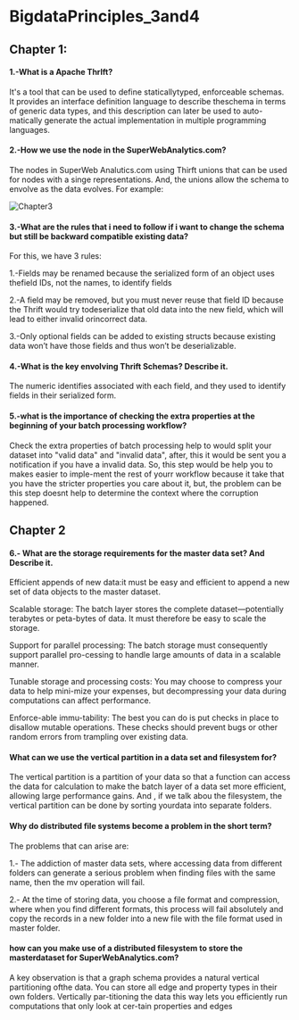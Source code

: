 # BigdataPrinciples_3and4

## Chapter 1:
#### 1.-What is a Apache Thrlft?

It's a tool that can be used to define staticallytyped, enforceable schemas. It provides an interface definition language to describe theschema in terms of generic data types, and this description can later be used to auto-matically generate the actual implementation in multiple programming languages.


#### 2.-How we use the node in the SuperWebAnalytics.com?

The nodes in SuperWeb Analutics.com using Thirft unions  that can be used for nodes with a singe representations. And, the unions allow the schema to envolve as the data evolves. For example:

![Chapter3](https://user-images.githubusercontent.com/48557621/83958229-1955ae00-a835-11ea-9b7b-245521b5723d.PNG)


 #### 3.-What are the rules that i need to follow if i want to change the schema but still be backward compatible existing data?
 For this, we have 3 rules:
 
 1.-Fields  may  be  renamed  because  the  serialized  form  of  an  object  uses  thefield IDs, not the names, to identify fields
 
  2.-A  field  may  be  removed,  but  you  must  never  reuse  that  field  ID because the Thrift would try todeserialize that old data into the new field, which will lead to either invalid orincorrect data.
  
3.-Only  optional  fields  can  be  added  to  existing  structs because existing data won’t have those fields and thus won’t be deserializable.

#### 4.-What is the key envolving Thrift Schemas? Describe it.

The numeric identifies associated with each field, and they used to identify fields in their serialized form.


#### 5.-what is the importance of checking the extra properties at the beginning of your batch processing workflow?

Check the extra properties of batch processing help to would split your dataset into "valid data" and "invalid data", after, this it would be sent you a notification if you have a invalid data. So, this step would be help you to makes easier to imple-ment the rest of yourr workflow because it take that you have the stricter properties you care about it, but, the problem can be this step doesnt help to determine the context where the corruption happened.


## Chapter 2
#### 6.- What are the storage requirements for the master data set? And Describe it.

Efficient appends of new data:it must be easy and efficient to append a new set of data objects to the master dataset.

Scalable storage: The batch layer stores the complete dataset—potentially terabytes or peta-bytes of data. It must therefore be easy to scale the storage.

Support for parallel processing: The batch storage must consequently support parallel pro-cessing to handle large amounts of data in a scalable manner.

Tunable storage and processing costs:  You may choose to compress your data to help mini-mize your expenses, but decompressing your data during computations can affect performance.

Enforce-able immu-tability: The best you can do is put checks in place to disallow mutable operations. These checks should prevent bugs or other random errors from trampling over existing data.


#### What can we use the vertical partition in a data set  and filesystem for?

The vertical partition is a partition of your data so that a function can access the data for calculation to make the batch layer of a data set more efficient, allowing large performance gains.
And , if we talk abou the filesystem, the vertical partition can be done by sorting yourdata into separate folders.

#### Why do distributed file systems become a problem in the short term?

The problems that can arise are:

1.- The addiction of master data sets, where accessing data from different folders can generate a serious problem when finding files with the same name, then the mv operation will fail.

2.- At the time of storing data, you choose a file format and compression, where when you find different formats, this process will fail absolutely and copy the records in a new folder into a new file with the file format used in master folder.

#### how can you make use of a distributed filesystem to store the masterdataset for SuperWebAnalytics.com?

 A key observation is that a graph schema provides a natural vertical partitioning ofthe data. You can store all edge and property types in their own folders. Vertically par-titioning the data this way lets you efficiently run computations that only look at cer-tain properties and edges







